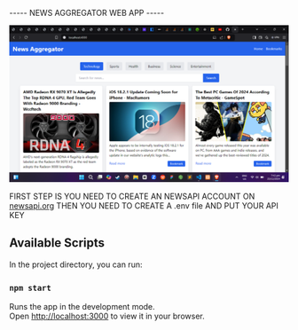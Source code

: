 ----- NEWS AGGREGATOR WEB APP -----

![image alt](./screenshots/newsDefault.png)

 FIRST STEP IS YOU NEED TO CREATE AN NEWSAPI ACCOUNT ON [newsapi.org](newsapi.org)
 THEN YOU NEED TO CREATE A .env file AND PUT YOUR API KEY
## Available Scripts

In the project directory, you can run:

### `npm start`

Runs the app in the development mode.\
Open [http://localhost:3000](http://localhost:3000) to view it in your browser.
